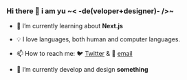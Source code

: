 ### Hi there 👋 i am yu ~< -de(veloper+designer)- />~

- 📖 I’m currently learning about **Next.js**
- 💡 I love languages, both human and computer languages.
- 📫 How to reach me: 🐦 [Twitter](https://twitter.com/messages/compose?recipient_id=404231293) & 📧 [email](mailto:hi@anuu.me)

- 🔨 I’m currently develop and design **something**
